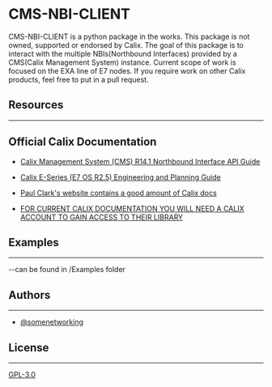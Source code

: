 # CMS-NBI-CLIENT

CMS-NBI-CLIENT is a python package in the works. This package is not owned, supported or endorsed by Calix. 
The goal of this package is to interact with the multiple NBIs(Northbound Interfaces) provided by a CMS(Calix Management System) instance.
Current scope of work is focused on the EXA line of E7 nodes. If you require work on other Calix products, feel free to put in a pull request.


## Resources
___
## Official Calix Documentation
 - [Calix Management System (CMS) R14.1 Northbound Interface API Guide](https://paultclark.com/network/calix/Calix%20Management%20System%20(CMS)%20R14.1%20Northbound%20Interface%20API%20Guide.pdf)
 - [Calix E-Series (E7 OS R2.5) Engineering and Planning Guide](https://paultclark.com/network/calix/Calix%20E-Series%20(E7%20OS%20R2.6)%20Engineering%20and%20Planning%20Guide.pdf)
 - [Paul Clark's website contains a good amount of Calix docs](https://paultclark.com/network/calix/)

 - [FOR CURRENT CALIX DOCUMENTATION YOU WILL NEED A CALIX ACCOUNT TO GAIN ACCESS TO THEIR LIBRARY](https://www.calix.com)
## Examples
___
 --can be found in /Examples folder

## Authors
___
- [@somenetworking](https://github.com/somenetworking)


## License
___
[GPL-3.0](https://choosealicense.com/licenses/gpl-3.0/)

